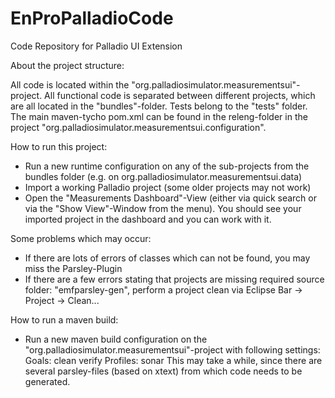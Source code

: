 # EnProPalladioCode
Code Repository for Palladio UI Extension

About the project structure:

All code is located within the "org.palladiosimulator.measurementsui"-project. All functional code is separated between different projects, which are all located in the "bundles"-folder.
Tests belong to the "tests" folder. The main maven-tycho pom.xml can be found in the releng-folder  in the project "org.palladiosimulator.measurementsui.configuration".

How to run this project: 
- Run a new runtime configuration on any of the sub-projects from the bundles folder (e.g. on org.palladiosimulator.measurementsui.data)
- Import a working Palladio project (some older projects may not work)
- Open the "Measurements Dashboard"-View (either via quick search or via the "Show View"-Window from the menu). You should see your imported project in the dashboard and you can work with it.

Some problems which may occur:
- If there are lots of errors of classes which can not be found, you may miss the Parsley-Plugin
- If there are a few errors stating that projects are missing required source folder: "emfparsley-gen", perform a project clean via Eclipse Bar -> Project -> Clean...




How to run a maven build:
- Run a new maven build configuration on the "org.palladiosimulator.measurementsui"-project with following settings:
Goals: clean verify
Profiles: sonar
 This may take a while, since there are several parsley-files (based on xtext) from which code needs to be generated. 
